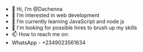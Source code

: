 - 👋 Hi, I’m @Dachenna
- 👀 I’m interested in web development 
- 🌱 I’m currently learning JavaScript and node js
- 💞️ I'm looking for possible hires to brush up my skills 
- 📫 How to reach me on:
- WhatsApp - +2349023561634

<!---
Dachenna/Dachenna is a ✨ special ✨ repository because its `README.md` (this file) appears on your GitHub profile.
You can click the Preview link to take a look at your changes.
--->
